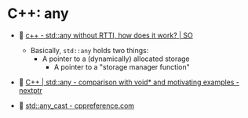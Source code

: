 # C++: any

- :speech_balloon: [c++ - std::any without RTTI, how does it work? | SO](https://stackoverflow.com/questions/51361606/stdany-without-rtti-how-does-it-work)
	- Basically, `std::any` holds two things:
		- A pointer to a (dynamically) allocated storage
			- A pointer to a "storage manager function"

 - :newspaper: [C++ | std::any - comparison with void\* and motivating examples - nextptr](https://www.nextptr.com/tutorial/ta1571648512/stdany-comparison-with-void-and-motivating-examples)

 - :beginner: [std::any\_cast - cppreference.com](https://en.cppreference.com/w/cpp/utility/any/any_cast)
